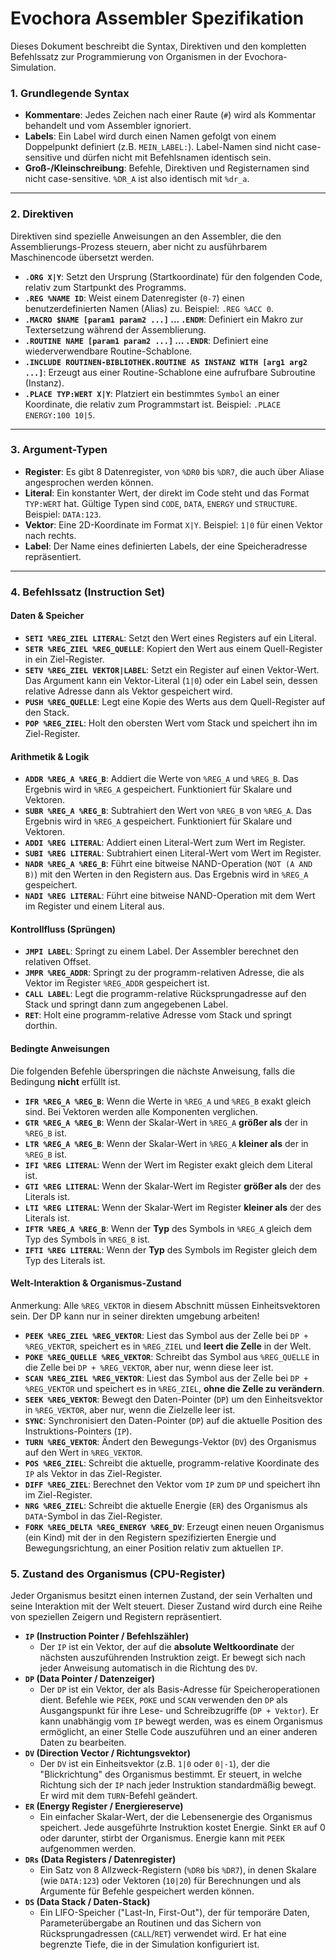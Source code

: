 # Evochora Assembler Spezifikation

Dieses Dokument beschreibt die Syntax, Direktiven und den kompletten Befehlssatz zur Programmierung von Organismen in der Evochora-Simulation.

### 1. Grundlegende Syntax

- **Kommentare**: Jedes Zeichen nach einer Raute (`#`) wird als Kommentar behandelt und vom Assembler ignoriert.
- **Labels**: Ein Label wird durch einen Namen gefolgt von einem Doppelpunkt definiert (z.B. `MEIN_LABEL:`). Label-Namen sind nicht case-sensitive und dürfen nicht mit Befehlsnamen identisch sein.
- **Groß-/Kleinschreibung**: Befehle, Direktiven und Registernamen sind nicht case-sensitive. `%DR_A` ist also identisch mit `%dr_a`.

---

### 2. Direktiven

Direktiven sind spezielle Anweisungen an den Assembler, die den Assemblierungs-Prozess steuern, aber nicht zu ausführbarem Maschinencode übersetzt werden.

- **`.ORG X|Y`**: Setzt den Ursprung (Startkoordinate) für den folgenden Code, relativ zum Startpunkt des Programms.
- **`.REG %NAME ID`**: Weist einem Datenregister (`0-7`) einen benutzerdefinierten Namen (Alias) zu. Beispiel: `.REG %ACC 0`.
- **`.MACRO $NAME [param1 param2 ...]` ... `.ENDM`**: Definiert ein Makro zur Textersetzung während der Assemblierung.
- **`.ROUTINE NAME [param1 param2 ...]` ... `.ENDR`**: Definiert eine wiederverwendbare Routine-Schablone.
- **`.INCLUDE ROUTINEN-BIBLIOTHEK.ROUTINE AS INSTANZ WITH [arg1 arg2 ...]`**: Erzeugt aus einer Routine-Schablone eine aufrufbare Subroutine (Instanz).
- **`.PLACE TYP:WERT X|Y`**: Platziert ein bestimmtes `Symbol` an einer Koordinate, die relativ zum Programmstart ist. Beispiel: `.PLACE ENERGY:100 10|5`.

---

### 3. Argument-Typen

- **Register**: Es gibt 8 Datenregister, von `%DR0` bis `%DR7`, die auch über Aliase angesprochen werden können.
- **Literal**: Ein konstanter Wert, der direkt im Code steht und das Format `TYP:WERT` hat. Gültige Typen sind `CODE`, `DATA`, `ENERGY` und `STRUCTURE`. Beispiel: `DATA:123`.
- **Vektor**: Eine 2D-Koordinate im Format `X|Y`. Beispiel: `1|0` für einen Vektor nach rechts.
- **Label**: Der Name eines definierten Labels, der eine Speicheradresse repräsentiert.

---

### 4. Befehlssatz (Instruction Set)

#### **Daten & Speicher**

- **`SETI %REG_ZIEL LITERAL`**: Setzt den Wert eines Registers auf ein Literal.
- **`SETR %REG_ZIEL %REG_QUELLE`**: Kopiert den Wert aus einem Quell-Register in ein Ziel-Register.
- **`SETV %REG_ZIEL VEKTOR|LABEL`**: Setzt ein Register auf einen Vektor-Wert. Das Argument kann ein Vektor-Literal (`1|0`) oder ein Label sein, dessen relative Adresse dann als Vektor gespeichert wird.
- **`PUSH %REG_QUELLE`**: Legt eine Kopie des Werts aus dem Quell-Register auf den Stack.
- **`POP %REG_ZIEL`**: Holt den obersten Wert vom Stack und speichert ihn im Ziel-Register.

#### **Arithmetik & Logik**

- **`ADDR %REG_A %REG_B`**: Addiert die Werte von `%REG_A` und `%REG_B`. Das Ergebnis wird in `%REG_A` gespeichert. Funktioniert für Skalare und Vektoren.
- **`SUBR %REG_A %REG_B`**: Subtrahiert den Wert von `%REG_B` von `%REG_A`. Das Ergebnis wird in `%REG_A` gespeichert. Funktioniert für Skalare und Vektoren.
- **`ADDI %REG LITERAL`**: Addiert einen Literal-Wert zum Wert im Register.
- **`SUBI %REG LITERAL`**: Subtrahiert einen Literal-Wert vom Wert im Register.
- **`NADR %REG_A %REG_B`**: Führt eine bitweise NAND-Operation (`NOT (A AND B)`) mit den Werten in den Registern aus. Das Ergebnis wird in `%REG_A` gespeichert.
- **`NADI %REG LITERAL`**: Führt eine bitweise NAND-Operation mit dem Wert im Register und einem Literal aus.

#### **Kontrollfluss (Sprüngen)**

- **`JMPI LABEL`**: Springt zu einem Label. Der Assembler berechnet den relativen Offset.
- **`JMPR %REG_ADDR`**: Springt zu der programm-relativen Adresse, die als Vektor im Register `%REG_ADDR` gespeichert ist.
- **`CALL LABEL`**: Legt die programm-relative Rücksprungadresse auf den Stack und springt dann zum angegebenen Label.
- **`RET`**: Holt eine programm-relative Adresse vom Stack und springt dorthin.

#### **Bedingte Anweisungen**

Die folgenden Befehle überspringen die nächste Anweisung, falls die Bedingung **nicht** erfüllt ist.

- **`IFR %REG_A %REG_B`**: Wenn die Werte in `%REG_A` und `%REG_B` exakt gleich sind. Bei Vektoren werden alle Komponenten verglichen.
- **`GTR %REG_A %REG_B`**: Wenn der Skalar-Wert in `%REG_A` **größer als** der in `%REG_B` ist.
- **`LTR %REG_A %REG_B`**: Wenn der Skalar-Wert in `%REG_A` **kleiner als** der in `%REG_B` ist.
- **`IFI %REG LITERAL`**: Wenn der Wert im Register exakt gleich dem Literal ist.
- **`GTI %REG LITERAL`**: Wenn der Skalar-Wert im Register **größer als** der des Literals ist.
- **`LTI %REG LITERAL`**: Wenn der Skalar-Wert im Register **kleiner als** der des Literals ist.
- **`IFTR %REG_A %REG_B`**: Wenn der **Typ** des Symbols in `%REG_A` gleich dem Typ des Symbols in `%REG_B` ist.
- **`IFTI %REG LITERAL`**: Wenn der **Typ** des Symbols im Register gleich dem Typ des Literals ist.

#### **Welt-Interaktion & Organismus-Zustand**
Anmerkung: Alle `%REG_VEKTOR` in diesem Abschnitt müssen Einheitsvektoren sein. Der DP kann nur in seiner direkten umgebung arbeiten!
- **`PEEK %REG_ZIEL %REG_VEKTOR`**: Liest das Symbol aus der Zelle bei `DP + %REG_VEKTOR`, speichert es in `%REG_ZIEL` und **leert die Zelle** in der Welt.
- **`POKE %REG_QUELLE %REG_VEKTOR`**: Schreibt das Symbol aus `%REG_QUELLE` in die Zelle bei `DP + %REG_VEKTOR`, aber nur, wenn diese leer ist.
- **`SCAN %REG_ZIEL %REG_VEKTOR`**: Liest das Symbol aus der Zelle bei `DP + %REG_VEKTOR` und speichert es in `%REG_ZIEL`, **ohne die Zelle zu verändern**.
- **`SEEK %REG_VEKTOR`**: Bewegt den Daten-Pointer (`DP`) um den Einheitsvektor in `%REG_VEKTOR`, aber nur, wenn die Zielzelle leer ist.
- **`SYNC`**: Synchronisiert den Daten-Pointer (`DP`) auf die aktuelle Position des Instruktions-Pointers (`IP`).
- **`TURN %REG_VEKTOR`**: Ändert den Bewegungs-Vektor (`DV`) des Organismus auf den Wert in `%REG_VEKTOR`.
- **`POS %REG_ZIEL`**: Schreibt die aktuelle, programm-relative Koordinate des `IP` als Vektor in das Ziel-Register.
- **`DIFF %REG_ZIEL`**: Berechnet den Vektor vom `IP` zum `DP` und speichert ihn im Ziel-Register.
- **`NRG %REG_ZIEL`**: Schreibt die aktuelle Energie (`ER`) des Organismus als `DATA`-Symbol in das Ziel-Register.
- **`FORK %REG_DELTA %REG_ENERGY %REG_DV`**: Erzeugt einen neuen Organismus (ein Kind) mit der in den Registern spezifizierten Energie und Bewegungsrichtung, an einer Position relativ zum aktuellen `IP`.

### 5. Zustand des Organismus (CPU-Register)

Jeder Organismus besitzt einen internen Zustand, der sein Verhalten und seine Interaktion mit der Welt steuert. Dieser Zustand wird durch eine Reihe von speziellen Zeigern und Registern repräsentiert.

- **`IP` (Instruction Pointer / Befehlszähler)**
    - Der `IP` ist ein Vektor, der auf die **absolute Weltkoordinate** der nächsten auszuführenden Instruktion zeigt. Er bewegt sich nach jeder Anweisung automatisch in die Richtung des `DV`.
- **`DP` (Data Pointer / Datenzeiger)**
    - Der `DP` ist ein Vektor, der als Basis-Adresse für Speicheroperationen dient. Befehle wie `PEEK`, `POKE` und `SCAN` verwenden den `DP` als Ausgangspunkt für ihre Lese- und Schreibzugriffe (`DP + Vektor`). Er kann unabhängig vom `IP` bewegt werden, was es einem Organismus ermöglicht, an einer Stelle Code auszuführen und an einer anderen Daten zu bearbeiten.
- **`DV` (Direction Vector / Richtungsvektor)**
    - Der `DV` ist ein Einheitsvektor (z.B. `1|0` oder `0|-1`), der die "Blickrichtung" des Organismus bestimmt. Er steuert, in welche Richtung sich der `IP` nach jeder Instruktion standardmäßig bewegt. Er wird mit dem `TURN`-Befehl geändert.
- **`ER` (Energy Register / Energiereserve)**
    - Ein einfacher Skalar-Wert, der die Lebensenergie des Organismus speichert. Jede ausgeführte Instruktion kostet Energie. Sinkt `ER` auf 0 oder darunter, stirbt der Organismus. Energie kann mit `PEEK` aufgenommen werden.
- **`DRs` (Data Registers / Datenregister)**
    - Ein Satz von 8 Allzweck-Registern (`%DR0` bis `%DR7`), in denen Skalare (wie `DATA:123`) oder Vektoren (`10|20`) für Berechnungen und als Argumente für Befehle gespeichert werden können.
- **`DS` (Data Stack / Daten-Stack)**
    - Ein LIFO-Speicher ("Last-In, First-Out"), der für temporäre Daten, Parameterübergabe an Routinen und das Sichern von Rücksprungadressen (`CALL`/`RET`) verwendet wird. Er hat eine begrenzte Tiefe, die in der Simulation konfiguriert ist.